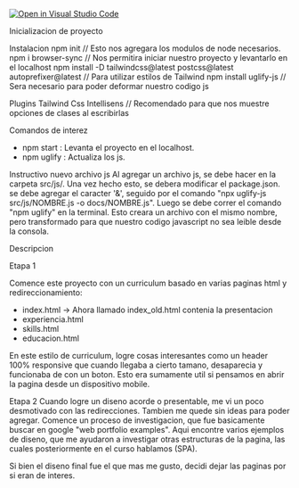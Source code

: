 [![Open in Visual Studio Code](https://classroom.github.com/assets/open-in-vscode-f059dc9a6f8d3a56e377f745f24479a46679e63a5d9fe6f495e02850cd0d8118.svg)](https://classroom.github.com/online_ide?assignment_repo_id=5423313&assignment_repo_type=AssignmentRepo)


Inicializacion de proyecto

Instalacion
   npm init  // Esto nos agregara los modulos de node necesarios.
   npm i browser-sync  // Nos permitira iniciar nuestro proyecto y levantarlo en el localhost
   npm install -D tailwindcss@latest postcss@latest autoprefixer@latest // Para utilizar estilos de Tailwind
   npm install uglify-js // Sera necesario para poder deformar nuestro codigo js


Plugins
Tailwind Css Intellisens // Recomendado para que nos muestre opciones de clases al escribirlas

Comandos de interez
- npm start : Levanta el proyecto en el localhost.
- npm uglify : Actualiza los js.


Instructivo nuevo archivo js
Al agregar un archivo js, se debe hacer en la carpeta src/js/. Una vez hecho esto, se debera modificar el package.json.
se debe agregar el caracter '&', seguido por el comando "npx uglify-js src/js/NOMBRE.js -o docs/NOMBRE.js".
Luego se debe correr el comando "npm uglify" en la terminal. Esto creara un archivo con el mismo nombre, pero transformado para que nuestro codigo javascript no sea leible desde la consola.




Descripcion

Etapa 1

Comence este proyecto con un curriculum basado en varias paginas html y redireccionamiento:
- index.html -> Ahora llamado index_old.html contenia la presentacion
- experiencia.html
- skills.html
- educacion.html

En este estilo de curriculum, logre cosas interesantes como un header 100% responsive que cuando llegaba a cierto tamano, desaparecia y funcionaba de con un boton. Esto era sumamente util si pensamos en abrir la pagina desde un dispositivo mobile.

Etapa 2
Cuando logre un diseno acorde o presentable, me vi un poco desmotivado con las redirecciones. Tambien me quede sin ideas para poder agregar. Comence un proceso de investigacion, que fue basicamente buscar en google "web portfolio examples". Aqui encontre varios ejemplos de diseno, que me ayudaron a investigar otras estructuras de la pagina, las cuales posteriormente en el curso hablamos (SPA).

Si bien el diseno final fue el que mas me gusto, decidi dejar las paginas por si eran de interes.